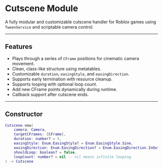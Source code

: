 # Cutscene Module

A fully modular and customizable cutscene handler for Roblox games using `TweenService` and scriptable camera control.

---

## Features

- Plays through a series of `CFrame` positions for cinematic camera movement.
- Clean, class-like structure using metatables.
- Customizable `duration`, `easingStyle`, and `easingDirection`.
- Supports early termination with resource cleanup.
- Supports looping with optional loop count.
- Add new CFrame points dynamically during runtime.
- Callback support after cutscene ends.

---

## Constructor

```lua
Cutscene.new(
    camera: Camera,
    targetCFrames: {CFrame},
    duration: number? = 5,
    easingStyle: Enum.EasingStyle? = Enum.EasingStyle.Sine,
    easingDirection: Enum.EasingDirection? = Enum.EasingDirection.InOut,
    shouldLoop: boolean? = false,
    loopCount: number? = nil -- nil means infinite looping
) -> Cutscene

